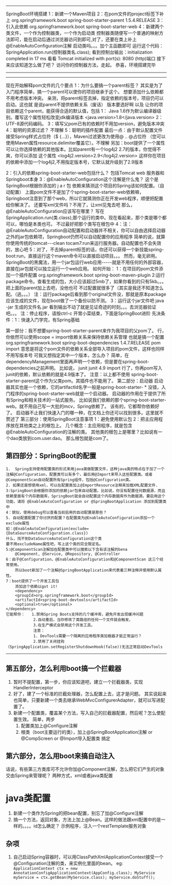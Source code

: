 ***
SpringBoot环境搭建 
1：新建一个Maven项目
2：在pom文件的project标签下补上
		<parent>
			    <groupId>org.springframework.boot</groupId>
			    <artifactId>spring-boot-starter-parent</artifactId>
			    <version>1.5.4.RELEASE</version>
		</parent>
3：引入此依赖
	<dependency>
        <groupId>org.springframework.boot</groupId>
        <artifactId>spring-boot-starter-web</artifactId>
    </dependency>
4：新建两个类文件，一个作为控制器类，一个作为启动类
		控制器类随便写一个普通的映射方法即可，能在启动后通过浏览器访问到即可,对了，还要在类上补上@EnableAutoConfiguration注解
		启动类吗。。。加个主函数即可
		运行这个代码：SpringApplication.run(控制器类名.class);
		看到控制台输出：initialization completed in 17 ms
		看看 Tomcat initialized with port(s): 8080 (http)端口
		接下来应该知道怎么做了吧？
		访问你的控制器方法，走起。
		恭喜，环境搭建完毕
***

***
现在开始解释pom文件的几个要点
1：为什么要搞一个parent标签？
	其实是为了入门程序简单，搞一个parent可以使你的项目继承于这个。
	想要添加什么依赖都不用考虑版本冲突。
	亲测，将parent标签去掉，指定依赖的版本号，项目仍可以启动。这也就       是说parent不提供依赖关系（废话）
	版本要选好啊
	以及
	让你的项目依赖这个parent，能获得合适的默认值，包括
	1：  Java 1.6作为默认编译器级别。覆写这个属性轻松改变jdk编译版本
		<properties>
    		<java.version>1.8</java.version>
		</properties>
    2：  UTF-8源代码编码。
    3：填写父pom已有的依赖时不用加version，避免版本冲突
    4：聪明的资源过滤？   不理解
    5：聪明的插件配置 
    		最后一点：由于默认配置文件接受Spring样式占位符（$ 			{...}），Maven过滤更改为使用@ .. @占位符
    		（您可以使用Maven属性resource.delimiter覆盖它）。不理解
    另加：boot提供了一个属性可以让你选择依赖的其他版本。比如parent有一个log4j2   2.7的版本，你觉得不爽，你可以添加
    这个属性
    	<properties>
   			 <log4j2.version>2.9</log4j2.version>
		</properties>
		这样你在项目的依赖中添加一个log4j2,不用指定版本号，它默认就升级到了2.9版本
    		
    		
    		
2：引入的依赖spring-boot-starter-web包括什么？
		包括Tomcat web 服务器和Springboot本身
3：@EnableAutoConfiguration这个注解是什么鬼？
		这个是SpringBoot根据你添加的 j  a  r  包  依赖来猜测这个项目的Spring该如何配置。（自动配置）
		上面pom文件不是加了个spring-boot-starter-web依赖嘛，Springboot注意到了那个web，所以它就猜测你正在开发web程序，顺便把配置给你解决了。
		还要写xml文件吗？不用了，让xml见鬼去吧
		那么，@EnableAutoConfiguration应该写在哪里？
		写在SpringApplication.run(类.class);那个运行的类中。现在看起来，那个类是哪个都可以，哪怕是本类也可。
		不过最好把那个类写在根包中
4：注：@EnableAutoConfiguration自动配置和启动器并不相关，你可以自由选择启动器之外的jar包依赖项，Springboot仍然可以自动配置你的应用程序
		简单的说，就算你使用传统的tomcat---clean tocam7:run来运行服务器。自动配置也不会失效的，放心吧
5：对了，不去掉parent标签的话，你还可以获得一个新技能spring-boot:run，直接运行这个maven命令可以直接启动项目。。。
		然而，毫无卵用。
SpringBoot的黑魔法，用一个jar包运行web应用-----就是不用任何的外部容器，直接在jar包就可以独立运行一个web应用。
		如何开始：
		1：在项目的pom文件添加一个插件配置
			<build>
    			<plugins>
        				<plugin>
					            <groupId>org.springframework.boot</groupId>
					            <artifactId>spring-boot-maven-plugin</artifactId>
        				</plugin>
    			</plugins>
			</build>
		2:运行package命令。查看生成的包，大小应该超过5mb了，如果你看到的只有5kb。。。把上面的parent加上去吧，没他也可
			不过配置就很多了（其实是我还不知道怎么配。（逃。。。）
			注：运行package后看到那个original文件没，那就是原本package应该生成的文件，现在boot做了一个备份以防不测。
		3：运行这个jar文件吧   java -jar 生成的文件名.jar  看到输出不动了就是见证奇迹的时刻。。。去浏览器验证吧。。。
		注：停止程序，请按ctrl-c
开胃小菜结束，下面是SpringBoot进阶
	先决条件：1：快速入门学完，有Spring基础
	
第一部分：我不想要spring-boot-starter-parent来作为我项目的父pom了。
	行，你依然可以使用scope = import依赖关系来保持依赖关系管理
	也就是搞一个配置
	<dependencyManagement>
     <dependencies>
        <dependency>
            <!-- Import dependency management from Spring Boot -->
            <groupId>org.springframework.boot</groupId>
            <artifactId>spring-boot-dependencies</artifactId>
            <version>1.4.7.RELEASE</version>
            <type>pom</type>
            <scope>import</scope>
        </dependency>
    </dependencies>
	</dependencyManagement>
	意思是将这个pom文件的依赖关系全部导入项目的pom文件，这样也同样不用写版本号
	可我又想指定其中一个版本，怎么办？
	简单，在dependencyManagement里面再声明一个依赖，但是要在spring-boot-dependencies之前声明。
	比如说，
	<dependency>
            <groupId>junit</groupId>
            <artifactId>junit</artifactId>
            <version>4.9</version>
            <scope>import</scope>
     </dependency>
     行了，你再pom写入junit的依赖，默认依赖的就是4.9版本了。
	注意：以上都不使用	spring-boot-starter-parent这个作为父类pom。其插件也不能用了。
第二部分：启动器
	启动器其实也是一个依赖，它的artifactId名字一般是spring-boot-starter- *
	没错，入门程序的spring-boot-starter-web就是一个启动器。
	启动器的作用在于提供了所有Spring和相关技术的一站式服务。
	比如说我们依赖的那个spring-boot-starter-web。就不用自己写一大批的mcv，Spring依赖了。
	该有的，它都帮你依赖好了。
	启动器不止我们快速入门的哪一种，在文档上你还可以找到很多。这里就不赘述了
第三部分：使用SpringBoot注意事项
1：避免使用默认包
2：把主应用程序放在其他类之上的根包上。
	几个概念：主应用程序，就是包含@EnableAutoConfiguration的注解的类。
	其他类的根包上是哪里？比如说有一个dao类放到com.user.dao。
	那么根包就是com了。

第四部分：SpringBoot的配置
----------------------------
	1.  Spring支持使用配置类的形式来用java类做配置文件，这种java类的特点在于加了一个注解@Configuration，配置类可以有多个，最后用@Import来导入这些配置类。或者@ComponentScan自动配置所有Spring组件，包括@Configuration类。
	2. 如果还是想使用xml，可以在配置类加上@ImportResource注释来加载XML配置文件.
	3:SpringBoot会根据你添加的依赖jar包来自动配置。比如说，你没有配置任何数据源，而且依赖里面有个内存数据库，SpringBoot就会自动配置这个内存数据库作为数据源。要启用这个功能，请将 @EnableAutoConfiguration or @SpringBootApplication 添加到配置类中
	4：貌似，使用debug可以查看当前启用的自动配置是那些？
	5. 自动配置配置了你讨厌的配置？在配置类为@EnableAutoConfiguration添加一个exclude属性
	如：@EnableAutoConfiguration(exclude={DataSourceAutoConfiguration.class})
	什么，找不到DataSourceAutoConfiguration这个类
	要不用excludeName属性吧，写上这个类的完全限定名。
	5:@ComponentScan注解加在配置类中可以搜索以下含有该注解的bena
		@Component, @Service, @Repository, @Controller
	6：由于@Configuration，@EnableAutoConfiguration和@ComponentScan 这三个经常使用。
		所以boot新加了一个注解@SpringBootApplication来代表着三种注释并使用默认属性。
	7：boot提供了一个开发工具包
		添加这个依赖以got it!
		<dependency>
        <groupId>org.springframework.boot</groupId>
        <artifactId>spring-boot-devtools</artifactId>
        <optional>true</optional>
    </dependency>
    它能帮你：	1.禁用Spring Boots支持的几个缓冲库，避免开发出现缓冲问题
    			2.自动重启，当你修改了类路径的任何一个文件就会触发，
    			3.在生产模式会禁用这个开发工具。
    			注意： 
    			1. DevTools需要一个隔离的应用程序类加载器才能正常运行？
    			2.禁用了关闭挂钩（SpringApplication.setRegisterShutdownHook(false))无法正常启动DevTools
***
第五部分，怎么利用boot搞一个拦截器
------------------

  1.  暂时不提配置，第一步，你应该知道吧，建立一个拦截器类，实现HandlerInterceptor 
  2.  好了，建了一个标准的拦截处理器，怎么配置上去，这才是问题。
  		其实说起来也简单，只要新建一个类去继承WebMvcConfigurerAdapter，就可以写进配置了。
  3.  新建一个配置类，覆盖某个方法，写入自己的拦截器配置，然后呢？怎么使配置生效。
  		简单，两步
  		1. 配置类加上@Configure注解  		
		2. 根类（boot主要运行的类），加上@SpringBootApplication注解   or   @CompScreen  or  @Import导入配置类
		搞定
		
第六部分，怎么用boot来搞自动注入
---------------------------------------------	
话说，有些第三方类库可不允许你加@Component注解，怎么把它们产生的对象交由Spring来管理呢？
两种方式，xml或者java类配置

java类配置
======
1. 新建一个类作为Spring的把bean配置，别忘了加@Configure注解
2. 搞一个方法，返回对象，方法上加上@Bean。这样的做法跟xml配置中的<bean></bean>是一样的。。。。id怎么确定？
	示例程序，注入一个restTemplate服务对象
	
杂项
---------------------
1.  自己启动Spring容器时，可以用ClassPathXmlApplicationContext接受一个@Configuration注解的类，来实例化里面的bean。
	eg:
	` 
	ApplicationContext ctx = new AnnotationConfigApplicationContext(AppConfig.class);
    MyService myService = ctx.getBean(MyService.class);
    myService.doStuff();
    `
						
			
	
		
		
	
